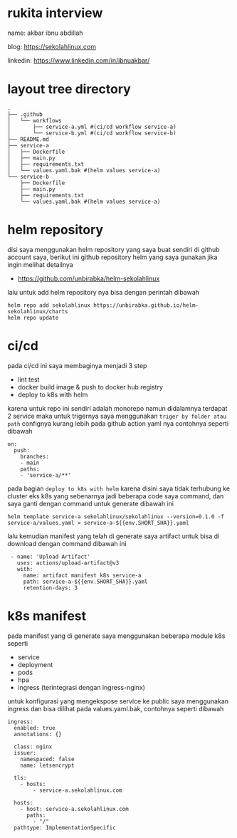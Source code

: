 # rukita interview

name: akbar ibnu abdillah

blog: https://sekolahlinux.com

linkedin: https://www.linkedin.com/in/ibnuakbar/
#
# layout tree directory

```
.
├── .github
│   └── workflows
│       ├── service-a.yml #(ci/cd workflow service-a)
│       └── service-b.yml #(ci/cd workflow service-b)
├── README.md
├── service-a
│   ├── Dockerfile
│   ├── main.py
│   ├── requirements.txt
│   └── values.yaml.bak #(helm values service-a)
└── service-b
    ├── Dockerfile
    ├── main.py
    ├── requirements.txt
    └── values.yaml.bak #(helm values service-a)
```
#
# helm repository
disi saya menggunakan helm repository yang saya buat sendiri di github account saya, berikut ini github repository helm yang saya gunakan jika ingin melihat detailnya

- https://github.com/unbirabka/helm-sekolahlinux

lalu untuk add helm repository nya bisa dengan perintah dibawah
```
helm repo add sekolahlinux https://unbirabka.github.io/helm-sekolahlinux/charts
helm repo update
```

#
# ci/cd

pada ci/cd ini saya membaginya menjadi 3 step

- lint test
- docker build image & push to docker hub registry
- deploy to k8s with helm

karena untuk repo ini sendiri adalah monorepo namun didalamnya terdapat 2 service maka untuk trigernya saya menggunakan `triger by folder atau path` confignya kurang lebih pada github action yaml nya contohnya seperti dibawah

```
on:
  push:
    branches:
    - main
    paths:
    - 'service-a/**'
```

pada bagian `deploy to k8s with helm` karena disini saya tidak terhubung ke cluster eks k8s yang sebenarnya jadi beberapa code saya command, dan saya ganti dengan command untuk generate dibawah ini

```
helm template service-a sekolahlinux/sekolahlinux --version=0.1.0 -f service-a/values.yaml > service-a-${{env.SHORT_SHA}}.yaml
```

lalu kemudian manifest yang telah di generate saya artifact untuk bisa di download dengan command dibawah ini

```
 - name: 'Upload Artifact'
   uses: actions/upload-artifact@v3
   with:
     name: artifact manifest k8s service-a
     path: service-a-${{env.SHORT_SHA}}.yaml
     retention-days: 3
```
#
# k8s manifest

pada manifest yang di generate saya menggunakan beberapa module k8s seperti

- service
- deployment
- pods
- hpa
- ingress (terintegrasi dengan ingress-nginx)

untuk konfigurasi yang mengekspose service ke public saya menggunakan ingress dan bisa dilihat pada values.yaml.bak, contohnya seperti dibawah

```
ingress: 
  enabled: true
  annotations: {}
  
  class: nginx
  issuer:
    namespaced: false 
    name: letsencrypt

  tls:
    - hosts:
        - service-a.sekolahlinux.com
    
  hosts:
    - host: service-a.sekolahlinux.com
      paths:
        - "/" 
  pathtype: ImplementationSpecific

```
